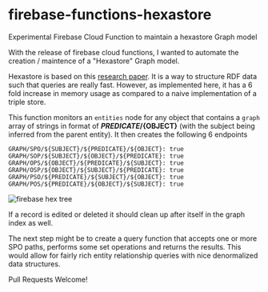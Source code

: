 # firebase-functions-hexastore
Experimental Firebase Cloud Function to maintain a hexastore Graph model

With the release of firebase cloud functions, I wanted to automate the creation / maintence of a "Hexastore" Graph model. 

Hexastore is based on this [research paper](http://karras.rutgers.edu/hexastore.pdf). It is a way to structure RDF data such that queries are really fast. However, as implemented here, it has a 6 fold increase in memory usage as compared to a naive implementation of a triple store.

This function monitors an `entities` node for any object that contains a `graph` array of strings in format of **${PREDICATE}/${OBJECT}** (with the subject being inferred from the parent entity). 
It then creates the following 6 endpoints
```
GRAPH/SPO/${SUBJECT}/${PREDICATE}/${OBJECT}: true
GRAPH/SOP/${SUBJECT}/${OBJECT}/${PREDICATE}: true
GRAPH/OPS/${OBJECT}/${PREDICATE}/${SUBJECT}: true
GRAPH/OSP/${OBJECT}/${SUBJECT}/${PREDICATE}: true
GRAPH/PSO/${PREDICATE}/${SUBJECT}/${OBJECT}: true
GRAPH/POS/${PREDICATE}/${OBJECT}/${SUBJECT}: true
```

![firebase hex tree](http://jlpublicimg.s3.amazonaws.com/firebae-hexastore.png)

If a record is edited or deleted it should clean up after itself in the graph index as well.

The next step might be to create a query function that accepts one or more SPO paths, performs some set operations and returns the results.
This would allow for fairly rich entity relationship queries with nice denormalized data structures.  

Pull Requests Welcome!
